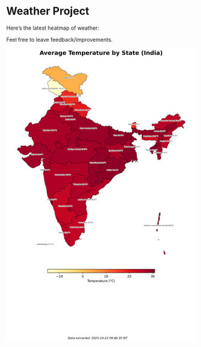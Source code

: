 # Weather Project

Here’s the latest heatmap of weather:

Feel free to leave feedback/improvements.

![India Heatmap](docs/assets/india_heatmap.png?v=F8593D)
